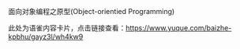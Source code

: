面向对象编程之原型(Object-orientied Programming)

此处为语雀内容卡片，点击链接查看：<https://www.yuque.com/baizhe-kpbhu/gayz3l/wh4kw9>